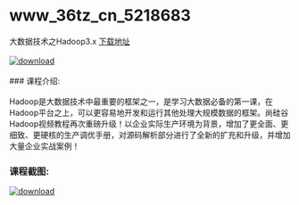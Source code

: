 # www_36tz_cn_5218683
大数据技术之Hadoop3.x
[下载地址](http://www.36tz.cn/article/5218683 "下载地址")
<br/></br>[![download](http://36tz.cn/muke_img/2021_02_1-92-300x174.png "下载地址")](http://www.36tz.cn/article/5218683 "下载地址")
<br/></br>### 课程介绍:<br/></br>Hadoop是大数据技术中最重要的框架之一，是学习大数据必备的第一课，在Hadoop平台之上，可以更容易地开发和运行其他处理大规模数据的框架。尚硅谷Hadoop视频教程再次重磅升级！以企业实际生产环境为背景，增加了更全面、更细致、更硬核的生产调优手册，对源码解析部分进行了全新的扩充和升级，并增加大量企业实战案例！

### 课程截图:
[![download](http://36tz.cn/muke_img/2021_02_2-98.png "下载地址")](http://www.36tz.cn/article/5218683 "下载地址")
